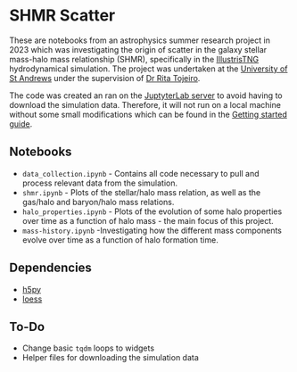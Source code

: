 # SHMR Scatter
These are notebooks from an astrophysics summer research project in 2023 which was investigating the origin of scatter in the galaxy stellar mass-halo mass relationship (SHMR), specifically in the [IllustrisTNG](https://www.tng-project.org/) hydrodynamical simulation.
The project was undertaken at the [University of St Andrews](https://astronomy.wp.st-andrews.ac.uk/research/galaxies-evolution/) under the supervision of [Dr Rita Tojeiro](https://www.st-andrews.ac.uk/physics-astronomy/people/rmftr).

The code was created an ran on the [JuptyterLab server](https://www.tng-project.org/data/) to avoid having to download the simulation data.
Therefore, it will not run on a local machine without some small modifications which can be found in the [Getting started guide](https://www.tng-project.org/data/docs/scripts/).

## Notebooks
- `data_collection.ipynb` - Contains all code necessary to pull and process relevant data from the simulation.
- `shmr.ipynb` - Plots of the stellar/halo mass relation, as well as the gas/halo and baryon/halo mass relations.
- `halo_properties.ipynb` - Plots of the evolution of some halo properties over time as a function of halo mass - the main focus of this project.
- `mass-history.ipynb` -Investigating how the different mass components evolve over time as a function of halo formation time.

## Dependencies
- [h5py](https://pypi.org/project/h5py/)
- [loess](https://pypi.org/project/loess/)

## To-Do
- Change basic `tqdm` loops to widgets
- Helper files for downloading the simulation data
